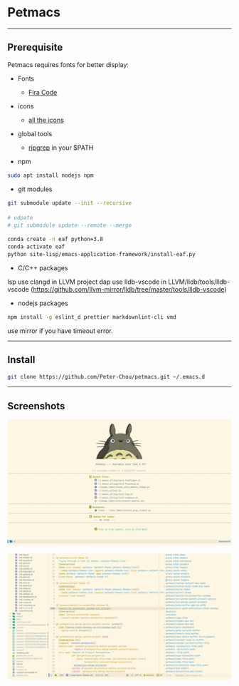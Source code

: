 # Petmacs

---

## Prerequisite
Petmacs requires fonts for better display:


- Fonts

  - [Fira Code](https://github.com/tonsky/FiraCode)

- icons

  - [all the icons](https://github.com/domtronn/all-the-icons.el/tree/master/fonts)

- global tools

  - [ripgrep](https://github.com/BurntSushi/ripgrep) in your $PATH

- npm

``` bash
sudo apt install nodejs npm
```

- git modules

``` bash
git submodule update --init --recursive

# udpate
# git submodule update --remote --merge
```

``` bash
conda create -n eaf python=3.8
conda activate eaf
python site-lisp/emacs-application-framework/install-eaf.py
```

- C/C++ packages

lsp use clangd in LLVM project
dap use lldb-vscode in LLVM/lldb/tools/lldb-vscode (https://github.com/llvm-mirror/lldb/tree/master/tools/lldb-vscode)

- nodejs packages

```sh
npm install -g eslint_d prettier markdownlint-cli vmd
```

use mirror if you have timeout error.

---

## Install

```bash
git clone https://github.com/Peter-Chou/petmacs.git ~/.emacs.d
```

---

## Screenshots

![petmacs](./resources/img/screenshot_dashboard.png)

![screenshot](./resources/img/screenshot_elisp.png)
